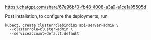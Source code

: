 https://chatgpt.com/share/67e96b70-fb48-8008-a3a0-a1ce1a05505d

Post installation, to configure the deployments, run

```
kubectl create clusterrolebinding api-server-admin \
  --clusterrole=cluster-admin \
  --serviceaccount=default:default
```